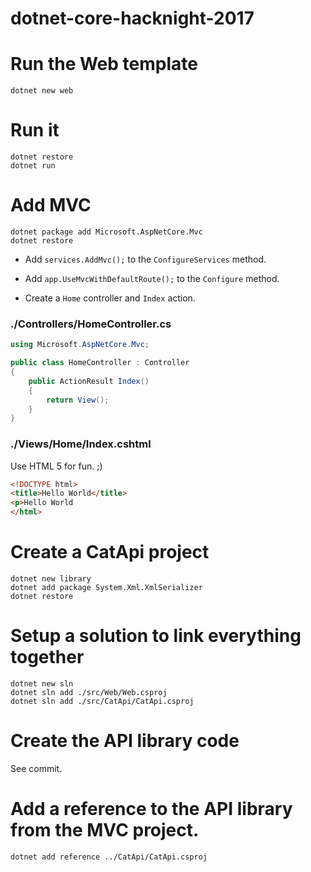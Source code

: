 # dotnet-core-hacknight-2017

# Run the Web template

```
dotnet new web
```

# Run it

```
dotnet restore
dotnet run
```

# Add MVC

```
dotnet package add Microsoft.AspNetCore.Mvc
dotnet restore
```

* Add `services.AddMvc();` to the `ConfigureServices` method.
* Add `app.UseMvcWithDefaultRoute();` to the `Configure` method.

* Create a `Home` controller and `Index` action.

### ./Controllers/HomeController.cs

```C#
using Microsoft.AspNetCore.Mvc;

public class HomeController : Controller 
{
    public ActionResult Index()
    {
        return View();
    }
}
```

### ./Views/Home/Index.cshtml

Use HTML 5 for fun. ;)

```HTML
<!DOCTYPE html>
<title>Hello World</title>
<p>Hello World
</html>
```

# Create a CatApi project

```
dotnet new library
dotnet add package System.Xml.XmlSerializer
dotnet restore
```

# Setup a solution to link everything together

```
dotnet new sln
dotnet sln add ./src/Web/Web.csproj
dotnet sln add ./src/CatApi/CatApi.csproj
```

# Create the API library code

See commit.

# Add a reference to the API library from the MVC project.

```
dotnet add reference ../CatApi/CatApi.csproj
```
